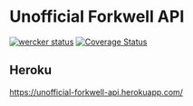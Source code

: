 # Unofficial Forkwell API

[![wercker status](https://app.wercker.com/status/636f4538504f02ba0cdbe184295b03d6/s "wercker status")](https://app.wercker.com/project/bykey/636f4538504f02ba0cdbe184295b03d6)
[![Coverage Status](https://coveralls.io/repos/sinsoku/unofficial-forkwell-api/badge.png)](https://coveralls.io/r/sinsoku/unofficial-forkwell-api)

## Heroku

https://unofficial-forkwell-api.herokuapp.com/
